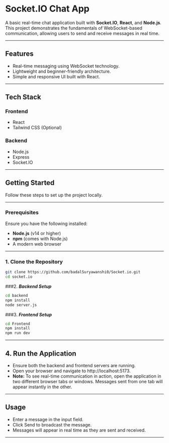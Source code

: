 # **Socket.IO Chat App**

A basic real-time chat application built with **Socket.IO**, **React**, and **Node.js**. This project demonstrates the fundamentals of WebSocket-based communication, allowing users to send and receive messages in real time.

---

## **Features**
- Real-time messaging using WebSocket technology.
- Lightweight and beginner-friendly architecture.
- Simple and responsive UI built with React.

---

## **Tech Stack**
### **Frontend**
- React
- Tailwind CSS (Optional)

### **Backend**
- Node.js
- Express
- Socket.IO

---

## **Getting Started**

Follow these steps to set up the project locally.

---

### **Prerequisites**
Ensure you have the following installed:
- **Node.js** (v14 or higher)
- **npm** (comes with Node.js)
- A modern web browser

---

### 1. **Clone the Repository**
```bash
git clone https://github.com/badalSuryawanshi0/Socket.io.git
cd socket.io

```
###2. ***Backend Setup***
```bash
cd backend
npm install
node server.js
```

###3. ***Frontend Setup***
```bash
cd Frontend
npm install
npm run dev
```
---
## **4. Run the Application**
- Ensure both the backend and frontend servers are running.
- Open your browser and navigate to http://localhost:5173.
- **Note:** To see real-time communication in action, open the application in two different browser tabs or windows. Messages sent from one tab will appear instantly in the other.
---


## **Usage**
- Enter a message in the input field.
- Click Send to broadcast the message.
- Messages will appear in real time as they are sent and received.
---


